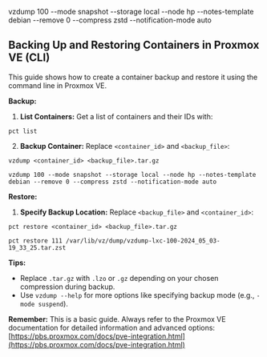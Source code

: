 

vzdump 100 --mode snapshot --storage local --node hp --notes-template debian --remove 0 --compress zstd --notification-mode auto
## Backing Up and Restoring Containers in Proxmox VE (CLI)

This guide shows how to create a container backup and restore it using the command line in Proxmox VE.

**Backup:**

1. **List Containers:** Get a list of containers and their IDs with:

```
pct list
```

2. **Backup Container:** Replace `<container_id>` and `<backup_file>`:

```
vzdump <container_id> <backup_file>.tar.gz
```
```
vzdump 100 --mode snapshot --storage local --node hp --notes-template debian --remove 0 --compress zstd --notification-mode auto
```

**Restore:**

1. **Specify Backup Location:** Replace `<backup_file>` and `<container_id>`:

```
pct restore <container_id> <backup_file>.tar.gz
```
```
pct restore 111 /var/lib/vz/dump/vzdump-lxc-100-2024_05_03-19_33_25.tar.zst
```

**Tips:**

* Replace `.tar.gz` with `.lzo` or `.gz` depending on your chosen compression during backup.
* Use `vzdump --help` for more options like specifying backup mode (e.g., `-mode suspend`).

**Remember:** This is a basic guide. Always refer to the Proxmox VE documentation for detailed information and advanced options: [https://pbs.proxmox.com/docs/pve-integration.html](https://pbs.proxmox.com/docs/pve-integration.html)
